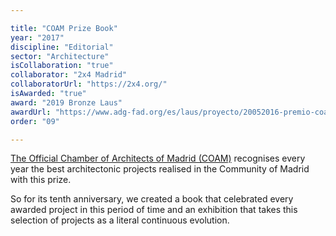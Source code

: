 ```yaml
---

title: "COAM Prize Book"
year: "2017"
discipline: "Editorial"
sector: "Architecture"
isCollaboration: "true"
collaborator: "2x4 Madrid"
collaboratorUrl: "https://2x4.org/"
isAwarded: "true"
award: "2019 Bronze Laus"
awardUrl: "https://www.adg-fad.org/es/laus/proyecto/20052016-premio-coam"
order: "09"

---
```


[The Official Chamber of Architects of Madrid (COAM)](https://www.coam.org/ "COAM's website") recognises every year the best architectonic projects realised in the Community of Madrid with this prize. 

So for its tenth anniversary, we created a book that celebrated every awarded project in this period of time and an exhibition that takes this selection of projects as a literal continuous evolution.